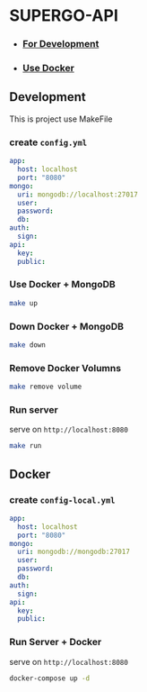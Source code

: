 # SUPERGO-API

- ### [For Development](#development)
- ### [Use Docker](#docker)

## Development

This is project use MakeFile

### create `config.yml`

```yaml
app:
  host: localhost
  port: "8080"
mongo:
  uri: mongodb://localhost:27017
  user:
  password:
  db:
auth:
  sign:
api:
  key:
  public:
```

### Use Docker + MongoDB

```sh
make up
```

### Down Docker + MongoDB

```sh
make down
```

### Remove Docker Volumns

```sh
make remove volume
```

### Run server

serve on `http://localhost:8080`

```sh
make run
```

## Docker

### create `config-local.yml`

```yaml
app:
  host: localhost
  port: "8080"
mongo:
  uri: mongodb://mongodb:27017
  user:
  password:
  db:
auth:
  sign:
api:
  key:
  public:
```

### Run Server + Docker

serve on `http://localhost:8080`

```sh
docker-compose up -d
```
